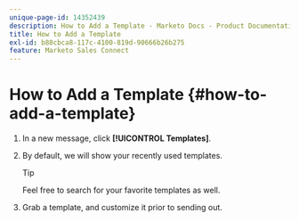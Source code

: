 ```yaml
---
unique-page-id: 14352439
description: How to Add a Template - Marketo Docs - Product Documentation
title: How to Add a Template
exl-id: b88cbca8-117c-4100-819d-90666b26b275
feature: Marketo Sales Connect
---
```

# How to Add a Template {#how-to-add-a-template}

1. In a new message, click **[!UICONTROL Templates]**.

1. By default, we will show your recently used templates.

   >[!TIP]
   >
   >Feel free to search for your favorite templates as well.

1. Grab a template, and customize it prior to sending out.
